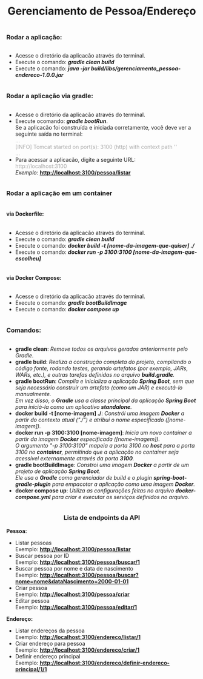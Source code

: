 <div
    style="
    display: flex;
    flex-direction: column;
" >
  <h1 style="text-align: center" >Gerenciamento de Pessoa/Endereço</h1 >
  <h3 >Rodar a aplicação:</h3 >
  <ul >
    <li >Acesse o diretório da aplicacão através do terminal.</li >
    <li >Execute o comando: <b ><i >gradle clean build</i ></b ></li >
    <li >
      Execute o comando: <i ><b >java -jar build/libs/gerenciamento_pessoa-endereco-1.0.0.jar</b ></i >
    </li >
  </ul >
  <h3 >Rodar a aplicação via gradle:</h3 >
  <ul >
    <li >Acesse o diretório da aplicacão através do terminal.</li >
    <li >
      Execute ocomando: <b ><i >gradle bootRun</i ></b >.
      <br >
      Se a aplicacão foi construída e iniciada corretamente, você deve ver a seguinte saída no terminal:
      <br >
      <span style="color: darkgray" >
        ...
        <br >
        [INFO] Tomcat started on port(s): 3100 (http) with context path ''
        <br >
        ...
      </span >
    </li >
    <li >
      Para acessar a aplicacão, digite a seguinte URL:
      <br >
      <span style="color: darkgray" >http://localhost:3100</span >
      <br >
      <i >Exemplo: </i >
      <b style="color: darkgray" >
        <a href="http://localhost:3100" >http://localhost:3100/pessoa/listar</a >
      </b >
    </li >
  </ul >
  <h3 >Rodar a aplicação em um container</h3 >
  <h4 >via Dockerfile:</h4 >
  <ul >
    <li >
      Acesse o diretório da aplicacão através do terminal.
    </li >
    <li >
      Execute o comando: <b ><i >gradle clean build</i ></b >
    </li >
    <li >
      Execute o comando: <b ><i >docker build -t [nome-da-imagem-que-quiser] ./</i ></b >
    </li >
    <li >
      Execute o comando: <b ><i >docker run -p 3100:3100 [nome-da-imagem-que-escolheu]</i ></b >
    </li >
  </ul >
  <h4 >via Docker Compose:</h4 >
  <ul >
    <li >
      Acesse o diretório da aplicacão através do terminal.
    </li >
    <li >
      Execute o comando: <i ><b >gradle bootBuildImage</b ></i >
    </li >
    <li >
      Execute o comando: <i ><b >docker compose up</b ></i >
    </li >
  </ul >
  <h3 >Comandos:</h3 >
  <ul >
    <li >
      <b>gradle clean</b>: <i >Remove todos os arquivos gerados anteriormente pelo Gradle.</i >
    </li >
    <li >
      <b>gradle build</b>: <i >Realiza a construção completa do projeto, compilando o código fonte, rodando testes, gerando
      artefatos (por exemplo, JARs, WARs, etc.), e outras tarefas definidas no arquivo <b >build.gradle</b >.</i >
    </li >
    <li >
      <b>gradle bootRun</b>: <i >Compila e inicializa a aplicação <b >Spring Boot</b >, sem que seja necessário construir um
      artefato (como um JAR) e executá-lo manualmente.
      <br >
      Em vez disso, o <b >Gradle</b > usa a classe principal da aplicação <b >Spring Boot</b > para iniciá-la como um
      aplicativo <b >standalone</b >.
    </i >
    </li >
    <li >
      <b>docker build -t [nome-imagem] ./</b>: <i >
      Constrói uma imagem <b >Docker</b > a partir do contexto atual ("./") e
      atribui o nome especificado ([nome-imagem]).
    </i >
    </li >
    <li >
      <b>docker run -p 3100:3100 [nome-imagem]</b>: <i >
      Inicia um novo container a partir da imagem <b >Docker</b > especificada ([nome-imagem]).
      <br >
      O argumento "-p 3100:3100" mapeia a porta 3100 no <b >host</b > para a porta 3100 no <b >container</b >,
      permitindo que a aplicação no container seja acessível externamente através da porta <b >3100</b >.
    </i >
    </li >
    <li >
      <b>gradle bootBuildImage</b>: <i >
      Constroi uma imagem <b >Docker</b > a partir de um projeto de aplicação <b >Spring Boot</b >.
      <br >
      Ele usa o <b >Gradle</b > como gerenciador de build e o plugin <b >spring-boot-gradle-plugin</b > para empacotar a
      aplicação como uma imagem <b >Docker</b >.
    </i >
    </li >
    <li >
      <b>docker compose up</b>: <i >
      Utiliza as configurações feitas no arquivo <b >docker-compose.yml</b >
      para criar e executar os serviços definidos no arquivo.
    </i >
    </li >
  </ul >
  <h3 style="text-align: center" >Lista de endpoints da API</h3 >
  <div >
    <b >Pessoa:</b >
    <ul >
      <li >
        <span >Listar pessoas</span >
        <br >
        <span >Exemplo:</span >
        <a href="http://localhost:3100/pessoa/listar" target="_blank" >
          <b >http://localhost:3100/pessoa/listar</b >
        </a >
      </li >
      <li >
        <span >Buscar pessoa por ID</span >
        <br >
        <span >Exemplo:</span >
        <a href="http://localhost:3100/pessoa/buscar/" target="_blank" >
          <b >http://localhost:3100/pessoa/buscar/1</b >
        </a >
      </li >
      <li >
        <span >Buscar pessoa por nome e data de nascimento</span >
        <br >
        <span >Exemplo:</span >
        <a href="http://localhost:3100/pessoa/buscar?nome=nome&dataNascimento=2000-01-01" target="_blank" >
          <b >http://localhost:3100/pessoa/buscar?nome=nome&dataNascimento=2000-01-01</b >
        </a >
      </li >
      <li >
        <span >Criar pessoa</span >
        <br >
        <span >Exemplo:</span >
        <a href="http://localhost:3100/pessoa/criar" target="_blank" >
          <b >http://localhost:3100/pessoa/criar</b >
        </a >
      </li >
      <li >
        <span >Editar pessoa</span >
        <br >
        <span >Exemplo:</span >
        <a href="http://localhost:3100/pessoa/editar/1" target="_blank" >
          <b >http://localhost:3100/pessoa/editar/1</b >
        </a >
      </li >
    </ul >
    <b >Endereço:</b >
    <ul >
      <li >
        <span >Listar endereços da pessoa</span >
        <br >
        <span >Exemplo:</span >
        <a href="http://localhost:3100/endereco/listar/1" target="_blank" >
          <b >http://localhost:3100/endereco/listar/1</b >
        </a >
      </li >
      <li >
        <span >Criar endereço para pessoa</span >
        <br >
        <span >Exemplo:</span >
        <a href="http://localhost:3100/endereco/criar/1" target="_blank" >
          <b >http://localhost:3100/endereco/criar/1</b >
        </a >
      </li >
      <li >
        <span >Definir endereço principal</span >
        <br >
        <span >Exemplo:</span >
        <a href="http://localhost:3100/endereco/definir-endereco-principal/1/1" target="_blank" >
          <b >http://localhost:3100/endereco/definir-endereco-principal/1/1</b >
        </a >
      </li >
    </ul >
  </div >
</div >
